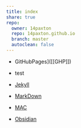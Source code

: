 ```yaml
---  
title: index  
share: true  
repo:  
  owner: 14paxton  
  repo: 14paxton.github.io  
  branch: master  
  autoclean: false  
---  
```


- GitHubPages]([[GHP]])
- test
- [Jekyll](./GithubPages/Pages/Jekyll.md)
- [MarkDown](./GithubPages/Pages/MarkDown.md)  
  
- [MAC](./MacNotes/Pages/MacNotes.md)
- [Obsidian](./Obsidian/Pages/Obsidian.md)